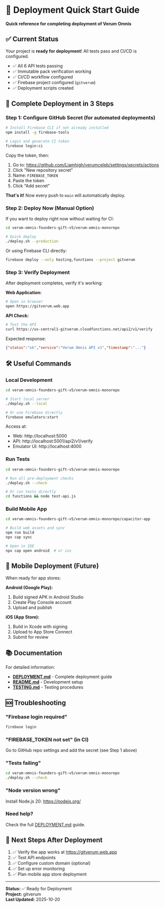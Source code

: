 # 🚀 Deployment Quick Start Guide

**Quick reference for completing deployment of Verum Omnis**

## ✅ Current Status

Your project is **ready for deployment**! All tests pass and CI/CD is configured.

- ✅ All 6 API tests passing
- ✅ Immutable pack verification working
- ✅ CI/CD workflow configured
- ✅ Firebase project configured (`gitverum`)
- ✅ Deployment scripts created

## 🎯 Complete Deployment in 3 Steps

### Step 1: Configure GitHub Secret (for automated deployments)

```bash
# Install Firebase CLI if not already installed
npm install -g firebase-tools

# Login and generate CI token
firebase login:ci
```

Copy the token, then:

1. Go to: https://github.com/Liamhigh/verumceleb/settings/secrets/actions
2. Click "New repository secret"
3. Name: `FIREBASE_TOKEN`
4. Paste the token
5. Click "Add secret"

**That's it!** Now every push to `main` will automatically deploy.

### Step 2: Deploy Now (Manual Option)

If you want to deploy right now without waiting for CI:

```bash
cd verum-omnis-founders-gift-v5/verum-omnis-monorepo

# Quick deploy
./deploy.sh --production
```

Or using Firebase CLI directly:

```bash
firebase deploy --only hosting,functions --project gitverum
```

### Step 3: Verify Deployment

After deployment completes, verify it's working:

**Web Application:**
```bash
# Open in browser
open https://gitverum.web.app
```

**API Check:**
```bash
# Test the API
curl https://us-central1-gitverum.cloudfunctions.net/api2/v1/verify
```

Expected response:
```json
{"status":"ok","service":"Verum Omnis API v1","timestamp":"..."}
```

## 🛠️ Useful Commands

### Local Development
```bash
cd verum-omnis-founders-gift-v5/verum-omnis-monorepo

# Start local server
./deploy.sh --local

# Or use Firebase directly
firebase emulators:start
```

Access at:
- Web: http://localhost:5000
- API: http://localhost:5001/api2/v1/verify
- Emulator UI: http://localhost:4000

### Run Tests
```bash
cd verum-omnis-founders-gift-v5/verum-omnis-monorepo

# Run all pre-deployment checks
./deploy.sh --check

# Or run tests directly
cd functions && node test-api.js
```

### Build Mobile App
```bash
cd verum-omnis-founders-gift-v5/verum-omnis-monorepo/capacitor-app

# Build web assets and sync
npm run build
npx cap sync

# Open in IDE
npx cap open android  # or ios
```

## 📱 Mobile Deployment (Future)

When ready for app stores:

**Android (Google Play):**
1. Build signed APK in Android Studio
2. Create Play Console account
3. Upload and publish

**iOS (App Store):**
1. Build in Xcode with signing
2. Upload to App Store Connect
3. Submit for review

## 📚 Documentation

For detailed information:

- **[DEPLOYMENT.md](verum-omnis-founders-gift-v5/verum-omnis-monorepo/DEPLOYMENT.md)** - Complete deployment guide
- **[README.md](verum-omnis-founders-gift-v5/verum-omnis-monorepo/README.md)** - Development setup
- **[TESTING.md](verum-omnis-founders-gift-v5/verum-omnis-monorepo/TESTING.md)** - Testing procedures

## 🆘 Troubleshooting

### "Firebase login required"
```bash
firebase login
```

### "FIREBASE_TOKEN not set" (in CI)
Go to GitHub repo settings and add the secret (see Step 1 above)

### "Tests failing"
```bash
cd verum-omnis-founders-gift-v5/verum-omnis-monorepo
./deploy.sh --check
```

### "Node version wrong"
Install Node.js 20: https://nodejs.org/

### Need help?
Check the full [DEPLOYMENT.md](verum-omnis-founders-gift-v5/verum-omnis-monorepo/DEPLOYMENT.md) guide.

## 🎉 Next Steps After Deployment

1. ✅ Verify the app works at https://gitverum.web.app
2. ✅ Test API endpoints
3. ✅ Configure custom domain (optional)
4. ✅ Set up error monitoring
5. ✅ Plan mobile app store deployment

---

**Status:** ✅ Ready for Deployment  
**Project:** gitverum  
**Last Updated:** 2025-10-20
